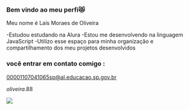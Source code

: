 ### Bem vindo ao meu perfi😻

Meu nome é Laís Moraes de Oliveira 

-Estudou estudando na Alura
-Estou me desenvolvendo na linguagem JavaScript
-Utilizo esse espaço para minha organização e compartilhamento dos meu projetos desenvolvidos

### você entrar em contato comigo :

00001107041065sp@al.educacao.sp.gov.br

_oliveira_.88

![](https://media.tenor.com/i7llTDaTPtuaaaac/NARUTO.GIF)

